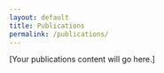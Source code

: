 ```yaml
---
layout: default
title: Publications
permalink: /publications/
---
```

[Your publications content will go here.]